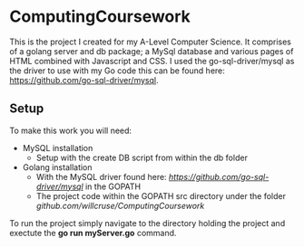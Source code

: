 # ComputingCoursework
This is the project I created for my A-Level Computer Science.
It comprises of a golang server and db package; a MySql database and various pages of HTML combined with Javascript and CSS.
I used the go-sql-driver/mysql as the driver to use with my Go code this can be found here: https://github.com/go-sql-driver/mysql.

## Setup
To make this work you will need:
* MySQL installation
	* Setup with the create DB script from within the db folder
* Golang installation
	 * With the MySQL driver found here: _https://github.com/go-sql-driver/mysql_ in the GOPATH
	 * The project code within the GOPATH src directory under the folder _github.com/willcruse/ComputingCoursework_

To run the project simply navigate to the directory holding the project and exectute the __go run myServer.go__ command.
